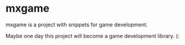 mxgame
=========

mxgame is a project with snippets for game development.

Maybe one day this project will become a game development library. (:
